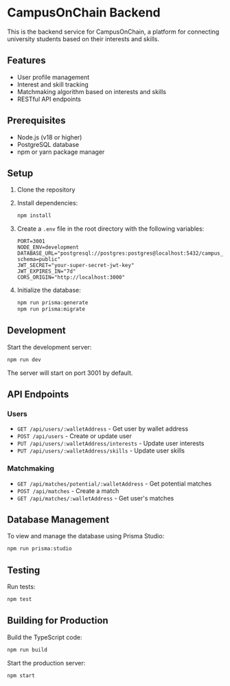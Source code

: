 # CampusOnChain Backend

This is the backend service for CampusOnChain, a platform for connecting university students based on their interests and skills.

## Features

- User profile management
- Interest and skill tracking
- Matchmaking algorithm based on interests and skills
- RESTful API endpoints

## Prerequisites

- Node.js (v18 or higher)
- PostgreSQL database
- npm or yarn package manager

## Setup

1. Clone the repository
2. Install dependencies:

   ```bash
   npm install
   ```

3. Create a `.env` file in the root directory with the following variables:

   ```
   PORT=3001
   NODE_ENV=development
   DATABASE_URL="postgresql://postgres:postgres@localhost:5432/campus_on_chain?schema=public"
   JWT_SECRET="your-super-secret-jwt-key"
   JWT_EXPIRES_IN="7d"
   CORS_ORIGIN="http://localhost:3000"
   ```

4. Initialize the database:
   ```bash
   npm run prisma:generate
   npm run prisma:migrate
   ```

## Development

Start the development server:

```bash
npm run dev
```

The server will start on port 3001 by default.

## API Endpoints

### Users

- `GET /api/users/:walletAddress` - Get user by wallet address
- `POST /api/users` - Create or update user
- `PUT /api/users/:walletAddress/interests` - Update user interests
- `PUT /api/users/:walletAddress/skills` - Update user skills

### Matchmaking

- `GET /api/matches/potential/:walletAddress` - Get potential matches
- `POST /api/matches` - Create a match
- `GET /api/matches/:walletAddress` - Get user's matches

## Database Management

To view and manage the database using Prisma Studio:

```bash
npm run prisma:studio
```

## Testing

Run tests:

```bash
npm test
```

## Building for Production

Build the TypeScript code:

```bash
npm run build
```

Start the production server:

```bash
npm start
```
